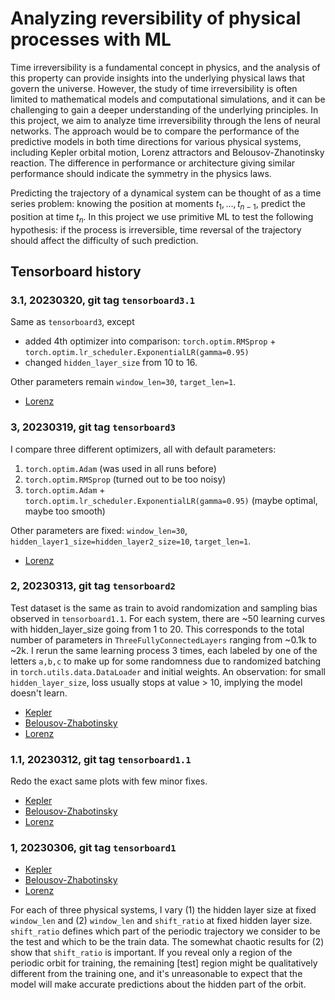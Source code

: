 # Analyzing reversibility of physical processes with ML

Time irreversibility is a fundamental concept in physics, and the analysis of this property can provide insights into the underlying physical laws that govern the universe.
However, the study of time irreversibility is often limited to mathematical models and computational simulations, and it can be challenging to gain a deeper understanding of the underlying principles.
In this project, we aim to analyze time irreversibility through the lens of neural networks.
The approach would be to compare the performance of the predictive models in both time directions for various physical systems, including Kepler orbital motion, Lorenz attractors and Belousov-Zhanotinsky reaction.
The difference in performance or architecture giving similar performance should indicate the symmetry in the physics laws.

Predicting the trajectory of a dynamical system can be thought of as a time series problem: knowing the position at moments $t_{1}, \ldots, t_{n-1}$, predict the position at time $t_n$.
In this project we use primitive ML to test the following hypothesis: if the process is irreversible, time reversal of the trajectory should affect the difficulty of such prediction.

## Tensorboard history

### 3.1, 20230320, git tag `tensorboard3.1`

Same as `tensorboard3`, except
- added 4th optimizer into comparison: `torch.optim.RMSprop` + `torch.optim.lr_scheduler.ExponentialLR(gamma=0.95)` 
- changed `hidden_layer_size` from 10 to 16.

Other parameters remain `window_len=30`, `target_len=1`.

- [Lorenz](https://tensorboard.dev/experiment/135AOEnBQDeraFPTwzFXQw/)

### 3, 20230319, git tag `tensorboard3`

I compare three different optimizers, all with default parameters:
1. `torch.optim.Adam` (was used in all runs before)
2. `torch.optim.RMSprop` (turned out to be too noisy)
3. `torch.optim.Adam` + `torch.optim.lr_scheduler.ExponentialLR(gamma=0.95)` (maybe optimal, maybe too smooth)

Other parameters are fixed: `window_len=30`, `hidden_layer1_size=hidden_layer2_size=10`, `target_len=1`.

- [Lorenz](https://tensorboard.dev/experiment/V00WLnJQTMKrnZR76JkRKg/)

### 2, 20230313, git tag `tensorboard2`

Test dataset is the same as train to avoid randomization and sampling bias observed in `tensorboard1.1`.
For each system, there are ~50 learning curves with hidden_layer_size going from 1 to 20.
This corresponds to the total number of parameters in `ThreeFullyConnectedLayers` ranging from ~0.1k to ~2k.
I rerun the same learning process 3 times, each labeled by one of the letters `a,b,c` to make up for some randomness due to randomized batching in `torch.utils.data.DataLoader` and initial weights.
An observation: for small `hidden_layer_size`, loss usually stops at value > 10, implying the model doesn't learn.

- [Kepler](https://tensorboard.dev/experiment/lQ62rBh6TDG9cDSg0s8lDQ/)
- [Belousov-Zhabotinsky](https://tensorboard.dev/experiment/UmfOElNZRRqdd3kt9LbzKg/)
- [Lorenz](https://tensorboard.dev/experiment/NNyGP2F0T3KHZbvurDLvsw/)

### 1.1, 20230312, git tag `tensorboard1.1`

Redo the exact same plots with few minor fixes.

- [Kepler](https://tensorboard.dev/experiment/NmioEasRR023gljiQKdsyQ/)
- [Belousov-Zhabotinsky](https://tensorboard.dev/experiment/LyNtPio7TdSri93mRq1l3g/)
- [Lorenz](https://tensorboard.dev/experiment/jbwsyZyPT6iBbJPfB3QEdw/)

### 1, 20230306, git tag `tensorboard1`

- [Kepler](https://tensorboard.dev/experiment/MOjL9KUlR0ik1Dvr4au7CQ/)
- [Belousov-Zhabotinsky](https://tensorboard.dev/experiment/T8aXeU7DSRClvkvARzdjkg/)
- [Lorenz](https://tensorboard.dev/experiment/jAuEyWfpQCWJgxiwlZnBqg/)

For each of three physical systems, I vary (1) the hidden layer size at fixed `window_len` and (2) `window_len` and `shift_ratio` at fixed hidden layer size.
`shift_ratio` defines which part of the periodic trajectory we consider to be the test and which to be the train data.
The somewhat chaotic results for (2) show that `shift_ratio` is important.
If you reveal only a region of the periodic orbit for training, the remaining [test] region might be qualitatively different from the training one, and it's unreasonable to expect that the model will make accurate predictions about the hidden part of the orbit.
